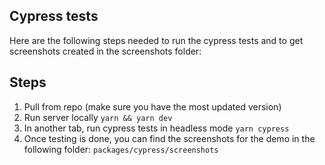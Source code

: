## Cypress tests
Here are the following steps needed to run the cypress tests and to get screenshots created in the screenshots folder:

## Steps
1. Pull from repo (make sure you have the most updated version)
2. Run server locally `yarn && yarn dev`
3. In another tab, run cypress tests in headless mode `yarn cypress`
4. Once testing is done, you can find the screenshots for the demo in the following folder: `packages/cypress/screenshots`